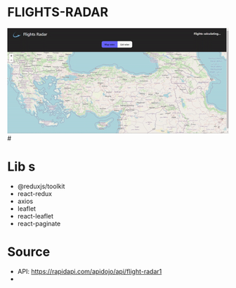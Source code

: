 # FLIGHTS-RADAR

![](planes.gif)# 

# Lib s

- @reduxjs/toolkit
- react-redux
- axios
- leaflet
- react-leaflet
- react-paginate

# Source

- API: https://rapidapi.com/apidojo/api/flight-radar1
- 

